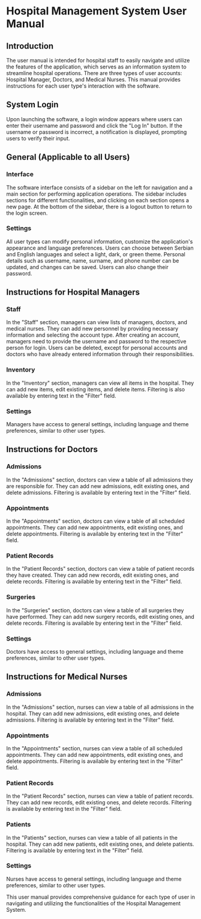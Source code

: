 # Hospital Management System User Manual
## Introduction

The user manual is intended for hospital staff to easily navigate and utilize the features of the application, which serves as an information system to streamline hospital operations. There are three types of user accounts: Hospital Manager, Doctors, and Medical Nurses. This manual provides instructions for each user type's interaction with the software.
## System Login

Upon launching the software, a login window appears where users can enter their username and password and click the "Log In" button. If the username or password is incorrect, a notification is displayed, prompting users to verify their input.
## General (Applicable to all Users)
### Interface

The software interface consists of a sidebar on the left for navigation and a main section for performing application operations. The sidebar includes sections for different functionalities, and clicking on each section opens a new page. At the bottom of the sidebar, there is a logout button to return to the login screen.
### Settings

All user types can modify personal information, customize the application's appearance and language preferences. Users can choose between Serbian and English languages and select a light, dark, or green theme. Personal details such as username, name, surname, and phone number can be updated, and changes can be saved. Users can also change their password.
## Instructions for Hospital Managers
### Staff

In the "Staff" section, managers can view lists of managers, doctors, and medical nurses. They can add new personnel by providing necessary information and selecting the account type. After creating an account, managers need to provide the username and password to the respective person for login. Users can be deleted, except for personal accounts and doctors who have already entered information through their responsibilities.
### Inventory

In the "Inventory" section, managers can view all items in the hospital. They can add new items, edit existing items, and delete items. Filtering is also available by entering text in the "Filter" field.
### Settings

Managers have access to general settings, including language and theme preferences, similar to other user types.
## Instructions for Doctors
### Admissions

In the "Admissions" section, doctors can view a table of all admissions they are responsible for. They can add new admissions, edit existing ones, and delete admissions. Filtering is available by entering text in the "Filter" field.
### Appointments

In the "Appointments" section, doctors can view a table of all scheduled appointments. They can add new appointments, edit existing ones, and delete appointments. Filtering is available by entering text in the "Filter" field.
### Patient Records

In the "Patient Records" section, doctors can view a table of patient records they have created. They can add new records, edit existing ones, and delete records. Filtering is available by entering text in the "Filter" field.
### Surgeries

In the "Surgeries" section, doctors can view a table of all surgeries they have performed. They can add new surgery records, edit existing ones, and delete records. Filtering is available by entering text in the "Filter" field.
### Settings

Doctors have access to general settings, including language and theme preferences, similar to other user types.
## Instructions for Medical Nurses
### Admissions

In the "Admissions" section, nurses can view a table of all admissions in the hospital. They can add new admissions, edit existing ones, and delete admissions. Filtering is available by entering text in the "Filter" field.
### Appointments

In the "Appointments" section, nurses can view a table of all scheduled appointments. They can add new appointments, edit existing ones, and delete appointments. Filtering is available by entering text in the "Filter" field.
### Patient Records

In the "Patient Records" section, nurses can view a table of patient records. They can add new records, edit existing ones, and delete records. Filtering is available by entering text in the "Filter" field.
### Patients

In the "Patients" section, nurses can view a table of all patients in the hospital. They can add new patients, edit existing ones, and delete patients. Filtering is available by entering text in the "Filter" field.
### Settings

Nurses have access to general settings, including language and theme preferences, similar to other user types.

This user manual provides comprehensive guidance for each type of user in navigating and utilizing the functionalities of the Hospital Management System.